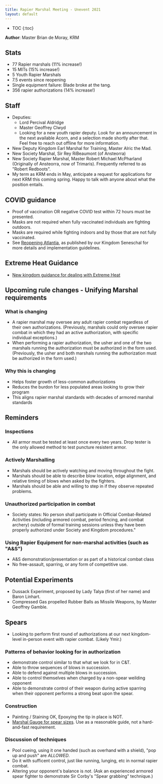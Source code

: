 ```yaml
---
title: Rapier Marshal Meeting - Unevent 2021
layout: default
---
```


* TOC
{:toc}

**Author**: Master Brian de Moray, KRM

## Stats
* 77 Rapier marshals (11% increase!)
* 15 MITs (15% increase!)
* 5 Youth Rapier Marshals
* 7.5 events since reopening
* Single equipment failure: Blade broke at the tang.
* 356 rapier authorizations (14% increase!)

## Staff
* Deputies:
   * Lord Percival Aldridge
   * Master Geoffrey Clwyd
   * Looking for a new youth rapier deputy.  Look for an announcement in the next available Acorn, and a selection made shortly after that.  Feel free to reach out offline for more information.
* New Deputy Kingdom Earl Marshal for Training, Master Alric the Mad.
* New Society Marshal, Sir Rey RiBeaumont (of Ansteorra)
* New Society Rapier Marshal, Master Robert Michael McPharland (Originally of Ansteorra, now of Trimaris).  Frequently referred to as "Robert Redboots".
* My term as KRM ends in May, anticipate a request for applications for next KRM this coming spring.  Happy to talk with anyone about what the position entails.

## COVID guidance
* Proof of vaccination OR negative COVID test within 72 hours must be presented.
* Masks are not required when fully vaccinated individuals are fighting outdoors.
* Masks are required while fighting indoors and by those that are not fully vaccinated.
* See [Reopening Atlantia](https://atlantia.sca.org/reopening-atlantia/), as published by our Kingdom Seneschal for more details and implementation guidelines.

## Extreme Heat Guidance
* [New kingdom guidance for dealing with Extreme Heat](https://marshal.atlantia.sca.org/documents/heat-guidance/for-marshals.pdf)

## Upcoming rule changes - Unifying Marshal requirements
### What is changing
* A rapier marshal may oversee any adult rapier combat regardless of their own authorizations.  (Previously, marshals could only oversee rapier combat in which they had an active authorization, with specific individual exceptions.)
* When performing a rapier authorization, the usher and one of the two marshals running the authorization must be authorized in the form used.  (Previously, the usher and both marshals running the authorization must be authorized in the form used.)
### Why this is changing
* Helps foster growth of less-common authorizations
* Reduces the burdon for less populated areas looking to grow their program
* This aligns rapier marshal standards with decades of armored marshal standards

## Reminders

### Inspections
* All armor must be tested at least once every two years.  Drop tester is the only allowed method to test puncture resistent armor.

### Actively Marshalling
* Marshals should be actively watching and moving throughout the fight.
* Marshals should be able to describe blow location, edge alignment, and relative timing of blows when asked by the fighters.
* Marshals should be able and willing to step in if they observe repeated problems.  

### Unauthorized participation in combat
* Society states: No person shall participate in Official Combat-Related Activities (including armored combat, period fencing, and combat archery) outside of formal training sessions unless they have been properly authorized under Society and Kingdom procedures."

### Using Rapier Equipment for non-marshal activities (such as "A&S")
* A&S demonstration/presentation or as part of a historical combat class
* No free-assault, sparring, or any form of competitive use.  

## Potential Experiments
* Dussack Experiment, proposed by Lady Talya (first of her name) and Baron Linhart.
* Compressed Gas propelled Rubber Balls as Missile Weapons, by Master Geoffrey Gamble.

## Spears
* Looking to perform first round of authorizations at our next kingdom-level in-person event with rapier combat.  (Likely Ymir.)

### Patterns of behavior looking for in authorization
* demonstrate control similar to that what we look for in C&T.  
* Able to throw sequences of blows in succession.
* Able to defend against multiple blows in succession.
* Able to control themselves when charged by a non-spear weilding opponent
* Able to demonstrate control of their weapon during active sparring when their opponent performs a strong beat upon the spear.

### Construction
* Painting / Staining OK, Epoxying the tip in place is NOT.
* [Marshal Gauge for spear sizes](https://www.thingiverse.com/thing:4625364).  Use as a reasonable guide, not a hard-and-fast requirement.

### Discussion of techniques
* Pool cueing, using it one handed (such as overhand with a shield), "pop up and push" are *ALLOWED*.
* Do it with sufficent control, just like running, lunging, etc in normal rapier combat.
* Altering your opponent's balance is *not*.  (Ask an experienced armored spear fighter to demonstrate Sir Corby's "Spear grabbing" technique.)
